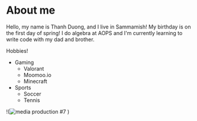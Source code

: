 <!-- Headings -->
# About me

Hello, my name is Thanh Duong, and I live in Sammamish! My birthday is on the first day of spring!  I do algebra at AOPS and I'm currently learning to write code with my dad and brother.

Hobbies!
* Gaming
     * Valorant
     * Moomoo.io
     * Minecraft
* Sports
     * Soccer
     * Tennis


<!-- Images -->
!(![media production #7](https://github.com/tqnos/my-pages/assets/154554881/8bbbedc1-d68a-4f78-8b6c-d9740535b1cf)
)
